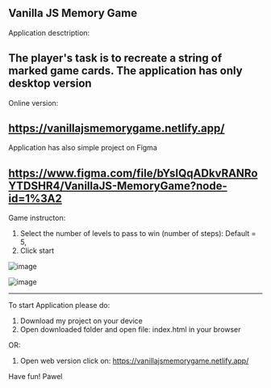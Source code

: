 Vanilla JS Memory Game
-----
Application desctription:

The player's task is to recreate a string of marked game cards. The application has only desktop version
------
Online version:

https://vanillajsmemorygame.netlify.app/
------
Application has also simple project on Figma

https://www.figma.com/file/bYsIQqADkvRANRoYTDSHR4/VanillaJS-MemoryGame?node-id=1%3A2
-----

Game instructon:
1. Select the number of levels to pass to win (number of steps): Default = 5,
2. Click start

![image](https://user-images.githubusercontent.com/78322363/145485191-75089ccb-22c9-4db6-b43b-3c3ba96c3332.png)


![image](https://user-images.githubusercontent.com/78322363/145485898-151842e4-e595-4b35-ace1-9b781beff732.png)


-----
To start Application please do:

1. Download my project on your device
2. Open downloaded folder and open file: index.html in your browser

OR: 
1. Open web version click on:
https://vanillajsmemorygame.netlify.app/


Have fun!
Pawel

